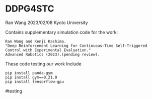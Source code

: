 # DDPG4STC
Ran Wang 2023/02/08 Kyoto University

Contains supplementary simulation code for the work:

```
Ran Wang and Kenji Kashima. 
"Deep Reinforcement Learning for Continuous-Time Self-Triggered Control with Experimental Evaluation." 
Advanced Robotics (2023).(pending review).
```

These code testing our work
Include

```
pip install panda-gym
pip install gym==0.21.0
pip install tensorflow-gpu
```

#testing

